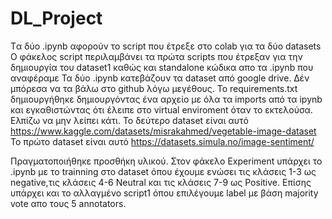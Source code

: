 # DL_Project
Tα δύο .ipynb αφορούν το script που έτρεξε στο colab για τα δύο datasets
Ο φάκελος script περιλαμβάνει τα πρώτα scripts που έτρεξαν για την δημιουργία του dataset1 καθώς και standalone κώδικα απο τα .ipynb που αναφέραμε
Τα δύο .ipynb κατεβάζουν τα dataset από google drive. Δέν μπόρεσα να τα βάλω στο github λόγω μεγέθους.
Το requirements.txt δημιουργήθηκε δημιουργόντας ένα αρχείο με όλα τα imports από τα ipynb και εγκαθιστώντας ότι έλειπε στο virtual enviroment όταν το εκτελούσα.
Ελπίζω να μην λείπει κάτι.
Το δεύτερο dataset είναι αυτό https://www.kaggle.com/datasets/misrakahmed/vegetable-image-dataset
Το πρώτο dataset είναι αυτό https://datasets.simula.no/image-sentiment/

Πραγματοποιήθηκε προσθήκη υλικού. Στον φάκελο Experiment υπάρχει το .ipynb με το trainning στο dataset όπου έχουμε ενώσει τις κλάσεις 1-3 ως negative,τις κλάσεις 4-6 Neutral και τις κλάσεις 7-9 ως Positive. Επίσης υπάρχει και το αλλαγμένο script1 όπου επιλέγουμε label με βάση majority vote απο τους 5 annotators.
